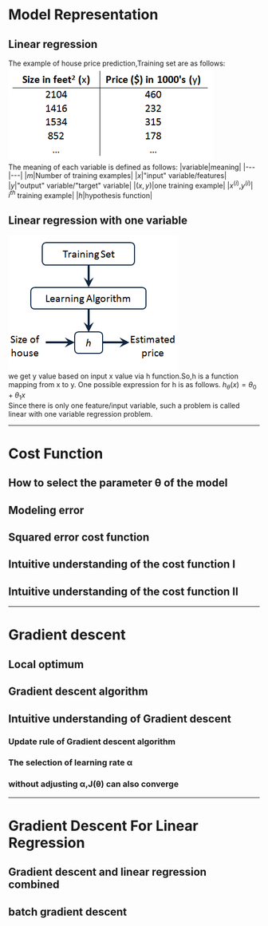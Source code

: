 # Model Representation
##  Linear regression
The example of house price prediction,Training set are as follows:  
![contents](https://github.com/MzjHarley/Machine-Learning/blob/main/IMG/Linear%20regression%20with%20one%20variable/1.png)  
The meaning of each variable is defined as follows:
|variable|meaning|
|---|---|
|$m$|Number of training examples|
|$x$|"input" variable/features|
|$y$|"output" variable/"target" variable|
|$(x,y)$|one training example|
|$x^{(i)}$,$y^{(i)}$| $i^{th}$ training example|
|$h$|hypothesis function|
##  Linear regression with one variable
![contents](https://github.com/MzjHarley/Machine-Learning/blob/main/IMG/Linear%20regression%20with%20one%20variable/2.png)  
we get y value based on input x value via h function.So,h is a function mapping from x to y.
One possible expression for h is as follows.
$h_θ(x)=θ_0+θ_1x$  
Since there is only one feature/input variable, such a problem is called linear with one variable regression problem.

------------------------------------------------------------------------------------------------------
# Cost Function
## How to select the parameter θ of the model
## Modeling error
## Squared error cost function
## Intuitive understanding of the cost function I
## Intuitive understanding of the cost function II
------------------------------------------------------------------------------------------------------
# Gradient descent
## Local optimum
## Gradient descent algorithm
## Intuitive understanding of Gradient descent 
### Update rule of Gradient descent algorithm
### The selection of learning rate α
### without adjusting α,J(θ) can also converge
------------------------------------------------------------------------------------------------------
# Gradient Descent For Linear Regression
## Gradient descent and linear regression combined
## batch gradient descent
